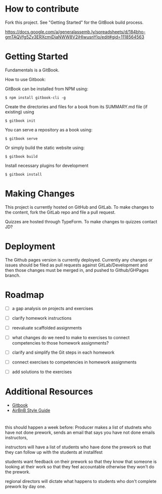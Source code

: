 # How to contribute

Fork this project.  See "Getting Started" for the GitBook build process.

https://docs.google.com/a/generalassemb.ly/spreadsheets/d/184bho-gmTAQVfg5Zv3ERXcmjDjaNWW8V2iHIwusnYIo/edit#gid=1118564563

# Getting Started

Fundamentals is a GitBook.

How to use Gitbook:

GitBook can be installed from NPM using:

```
$ npm install gitbook-cli -g
```

Create the directories and files for a book from its SUMMARY.md file (if existing) using

```
$ gitbook init
```

You can serve a repository as a book using:

```
$ gitbook serve
```

Or simply build the static website using:

```
$ gitbook build
```

Install necessary plugins for development

```
$ gitbook install
```

# Making Changes

This project is currently hosted on GitHub and GitLab.
To make changes to the content, fork the GitLab repo and file a pull request.

Quizzes are hosted through TypeForm. To make changes to quizzes contact JD?

# Deployment

The Github pages version is currently deployed. Currently any changes or issues should be filed as pull requests against GitLab/Development and then those changes must be merged in, and pushed to Github/GHPages branch.

# Roadmap

- [ ] a gap analysis on projects and exercises

- [ ] clarify homework instructions

- [ ] reevaluate scaffolded assignments

- [ ] what changes do we need to make to exercises to connect competencies to those homework assignments?

- [ ] clarify and simplify the Git steps in each homework

- [ ] connect exercises to competencies in homework assignments

- [ ] add solutions to the exercises

# Additional Resources

- [Gitbook](https://github.com/GitbookIO/gitbook)
- [AirBnB Style Guide](https://github.com/airbnb/javascript)

#

this should happen a week before:
Producer makes a list of studnets who have not done prework,
sends an email that says you have not done
emails instructors,

instructors will have a list of students who have done the prework so that they can follow up with the students at installfest

students want feedback on their prework so that they know that someone is looking at their work so that they feel accountable otherwise they won't do the prework.

regional directors will dictate what happens to students who don't complete prework by day one.
